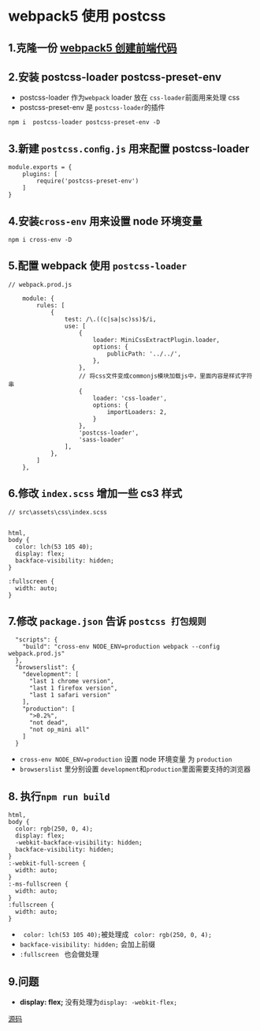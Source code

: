 # webpack5 使用 postcss

## 1.克隆一份 [webpack5 创建前端代码](https://links.jianshu.com/go?to=https%3A%2F%2Fgithub.com%2FfssqLove%2Fwebpack5-webExp)

## 2.安装 postcss-loader postcss-preset-env

- postcss-loader 作为`webpack` loader 放在 `css-loader`前面用来处理 css
- postcss-preset-env 是 `postcss-loader`的插件

```
npm i  postcss-loader postcss-preset-env -D
```

## 3.新建 `postcss.conﬁg.js` 用来配置 postcss-loader

```
module.exports = {
    plugins: [
        require('postcss-preset-env')
    ]
}
```

## 4.安装`cross-env` 用来设置 node 环境变量

```
npm i cross-env -D
```

## 5.配置 webpack 使用 `postcss-loader`

```
// webpack.prod.js

    module: {
        rules: [
            {
                test: /\.((c|sa|sc)ss)$/i,
                use: [
                    {
                        loader: MiniCssExtractPlugin.loader,
                        options: {
                            publicPath: '../../',
                        },
                    },
                    // 将css文件变成commonjs模块加载js中，里面内容是样式字符串
                    {
                        loader: 'css-loader',
                        options: {
                            importLoaders: 2,
                        }
                    },
                    'postcss-loader',
                    'sass-loader'
                ],
            },
        ]
    },
```

## 6.修改 `index.scss` 增加一些 cs3 样式

```
// src\assets\css\index.scss


html,
body {
  color: lch(53 105 40);
  display: flex;
  backface-visibility: hidden;
}

:fullscreen {
  width: auto;
}
```

## 7.修改 `package.json` 告诉 `postcss 打包规则`

```
  "scripts": {
    "build": "cross-env NODE_ENV=production webpack --config webpack.prod.js"
  },
  "browserslist": {
    "development": [
      "last 1 chrome version",
      "last 1 firefox version",
      "last 1 safari version"
    ],
    "production": [
      ">0.2%",
      "not dead",
      "not op_mini all"
    ]
  }
```

- `cross-env NODE_ENV=production` 设置 node 环境变量 为 `production`
- `browserslist` 里分别设置 `development`和`production`里面需要支持的浏览器

## 8. 执行`npm run build`

```
html,
body {
  color: rgb(250, 0, 4);
  display: flex;
  -webkit-backface-visibility: hidden;
  backface-visibility: hidden;
}
:-webkit-full-screen {
  width: auto;
}
:-ms-fullscreen {
  width: auto;
}
:fullscreen {
  width: auto;
}
```

- ` color: lch(53 105 40);`被处理成 ` color: rgb(250, 0, 4);`
- `backface-visibility: hidden;` 会加上前缀
- `:fullscreen ` 也会做处理

## 9.问题

- **display: flex;** 没有处理为`display: -webkit-flex;`

[源码](https://github.com/fssqLove/webpack5-webExp/tree/postcss)
